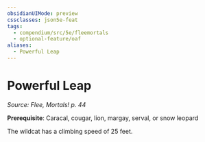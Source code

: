 ```yaml
---
obsidianUIMode: preview
cssclasses: json5e-feat
tags:
  - compendium/src/5e/fleemortals
  - optional-feature/oaf
aliases:
  - Powerful Leap
---
```

# Powerful Leap
*Source: Flee, Mortals! p. 44*  

**Prerequisite**: Caracal, cougar, lion, margay, serval, or snow leopard

The wildcat has a climbing speed of 25 feet.